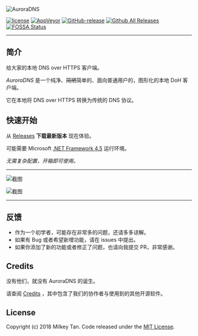 <p align = "center">

![AuroraDNS](https://i.loli.net/2018/09/11/5b9760bab2f18.png)

[![license](https://img.shields.io/github/license/mili-tan/AuroraDNS.GUI.svg)](https://github.com/mili-tan/AuroraDNS.GUI/blob/master/LICENSE) [![AppVeyor](https://img.shields.io/appveyor/ci/mili-tan/AuroraDNS-GUI.svg?&logo=appveyor)](https://ci.appveyor.com/project/mili-tan/AuroraDNS-GUI) [![GitHub-release](https://img.shields.io/github/release/mili-tan/AuroraDNS.GUI.svg)](https://github.com/mili-tan/AuroraDNS.GUI/releases/latest) [![Github All Releases](https://img.shields.io/github/downloads/mili-tan/auroradns.gui/total.svg)](https://github.com/mili-tan/AuroraDNS.GUI/releases/latest) [![FOSSA Status](https://app.fossa.io/api/projects/git%2Bgithub.com%2Fmili-tan%2FAuroraDNS.GUI.svg?type=shield)](https://app.fossa.io/projects/git%2Bgithub.com%2Fmili-tan%2FAuroraDNS.GUI?ref=badge_shield) 

</p>



----------



## 简介

给大家的本地 DNS over HTTPS 客户端。

*AuroraDNS* 是一个纯净、~~简陋~~简单的、面向普通用户的，图形化的本地 DoH 客户端。

它在本地将 DNS over HTTPS 转换为传统的 DNS 协议。

## 快速开始

从 [Releases](https://github.com/mili-tan/AuroraDNS.GUI/releases) **下载最新版本** 现在体验。

可能需要 Microsoft [.NET Framework 4.5](https://docs.microsoft.com/zh-cn/dotnet/framework/install/on-windows-10) 运行环境。

*无需复杂配置，开箱即可使用。* 

------

![截图](https://i.loli.net/2018/12/25/5c218bf60924c.jpg)

![截图](https://i.loli.net/2018/09/11/5b9767055b850.png)

------

## 反馈

- 作为一个初学者，可能存在非常多的问题，还请多多谅解。
- 如果有 Bug 或者希望新增功能，请在 issues 中提出。
- 如果你添加了新的功能或者修正了问题，也请向我提交 PR，非常感谢。

## Credits 

没有他们，就没有 AuroraDNS 的诞生。

请查阅 [Credits](https://github.com/mili-tan/AuroraDNS.GUI/blob/master/CREDITS) ，其中包含了我们的协作者与使用到的其他开源软件。

## License

Copyright (c) 2018 Milkey Tan. Code released under the [MIT License](https://github.com/mili-tan/AuroraDNS.GUI/blob/master/LICENSE). 